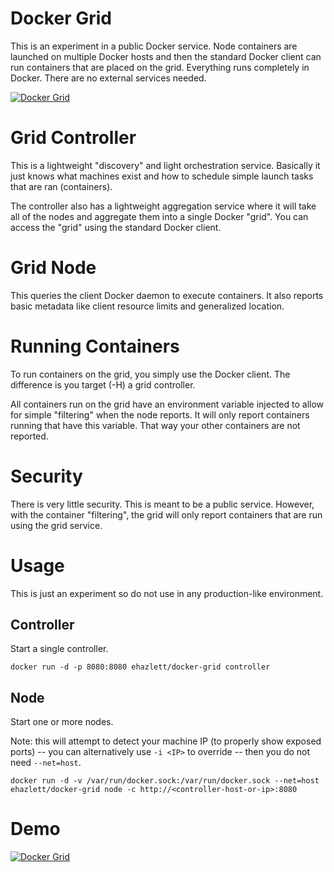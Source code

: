 # Docker Grid
This is an experiment in a public Docker service.  Node containers are launched on multiple Docker hosts and then the standard Docker client can run containers that are placed on the grid.  Everything runs completely in Docker.  There are no external services needed.

[![Docker Grid](http://img.youtube.com/vi/1ZXiyuJoURM/0.jpg)](http://www.youtube.com/watch?v=1ZXiyuJoURM)

# Grid Controller
This is a lightweight "discovery" and light orchestration service.  Basically it just knows what machines exist and how to schedule simple launch tasks that are ran (containers).

The controller also has a lightweight aggregation service where it will take all of the nodes and aggregate them into a single Docker "grid".  You can access the "grid" using the standard Docker client.

# Grid Node
This queries the client Docker daemon to execute containers.  It also reports basic metadata like client resource limits and generalized location.

# Running Containers
To run containers on the grid, you simply use the Docker client.  The difference is you target (-H) a grid controller.

All containers run on the grid have an environment variable injected to allow for simple "filtering" when the node reports.  It will only report containers running that have this variable.  That way your other containers are not reported.

# Security
There is very little security.  This is meant to be a public service.  However, with the container "filtering", the grid will only report containers that are run using the grid service.

# Usage
This is just an experiment so do not use in any production-like environment.

## Controller
Start a single controller.

`docker run -d -p 8080:8080 ehazlett/docker-grid controller`

## Node
Start one or more nodes.

Note: this will attempt to detect your machine IP (to properly show exposed ports) -- you can alternatively use `-i <IP>` to override -- then you do not need `--net=host`.

`docker run -d -v /var/run/docker.sock:/var/run/docker.sock --net=host ehazlett/docker-grid node -c http://<controller-host-or-ip>:8080`

# Demo

[![Docker Grid](http://img.youtube.com/vi/1ZXiyuJoURM/0.jpg)](http://www.youtube.com/watch?v=1ZXiyuJoURM)
